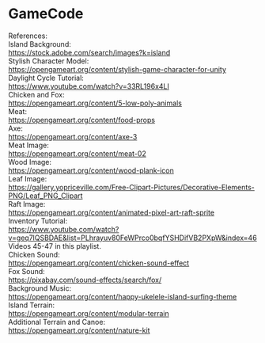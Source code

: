 # GameCode

References: <br>
Island Background: <br>
https://stock.adobe.com/search/images?k=island <br>
Stylish Character Model: <br>
https://opengameart.org/content/stylish-game-character-for-unity <br>
Daylight Cycle Tutorial: <br>
https://www.youtube.com/watch?v=33RL196x4LI <br>
Chicken and Fox: <br>
https://opengameart.org/content/5-low-poly-animals <br>
Meat: <br>
https://opengameart.org/content/food-props <br>
Axe: <br>
https://opengameart.org/content/axe-3 <br>
Meat Image: <br>
https://opengameart.org/content/meat-02 <br>
Wood Image: <br>
https://opengameart.org/content/wood-plank-icon <br>
Leaf Image: <br>
https://gallery.yopriceville.com/Free-Clipart-Pictures/Decorative-Elements-PNG/Leaf_PNG_Clipart <br>
Raft Image: <br>
https://opengameart.org/content/animated-pixel-art-raft-sprite <br>
Inventory Tutorial: <br>
https://www.youtube.com/watch?v=geq7lQSBDAE&list=PLhrayuv80FeWPrco0bqfYSHDifVB2PXpW&index=46 <br>
Videos 45-47 in this playlist. <br>
Chicken Sound: <br>
https://opengameart.org/content/chicken-sound-effect <br>
Fox Sound: <br>
https://pixabay.com/sound-effects/search/fox/ <br>
Background Music: <br>
https://opengameart.org/content/happy-ukelele-island-surfing-theme <br>
Island Terrain: <br>
https://opengameart.org/content/modular-terrain <br>
Additional Terrain and Canoe: <br>
https://opengameart.org/content/nature-kit <br>
